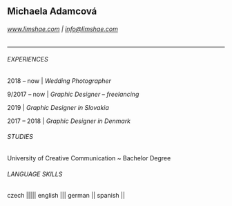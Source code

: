 ## Michaela Adamcová
###### www.limshae.com | info@limshae.com

----

###### EXPERIENCES

2018 – now
| *Wedding Photographer*

9/2017 – now
| *Graphic Designer – freelancing*

2019
| *Graphic Designer in Slovakia*

2017 – 2018
| *Graphic Designer in Denmark*

###### STUDIES
University of Creative Communication
~ Bachelor Degree

###### LANGUAGE SKILLS
czech |||||
english |||
german ||
spanish ||
